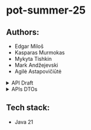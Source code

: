 # pot-summer-25
## Authors:
- Edgar Miloš
- Kasparas Murmokas
- Mykyta Tishkin
- Mark Andžejevski
- Agilė Astapovičiūtė  

<details><summary> API Draft</summary>
## Base URL
```
https://api.ibta.com/v1
```

### Company Management
```
GET    /companies                    # Get all companies / Search by name, country code, status, date
POST   /companies                    # Create new company profile
GET    /companies/{id}               # View company details
PUT    /companies/{id}               # Update company profile
DELETE /companies/{id}               # Deactivate company
GET    /companies/{id}/users         # View users for a specific company
GET    /companies/{id}/packages      # View packages for a specific company
GET    /companies/{id}/claims        # View claims for a specific company
GET    /companies/{id}/enrollments   # Get enrollments for company
```

### User Management
```
GET    /users                        # Get all users / Search by name, email, ssn,, company_id, status, date
POST   /users                        # Create new user (company-level or consumer-level)
GET    /users/{id}                   # View user details
PUT    /users/{id}                   # Update user profile
DELETE /users/{id}                   # Deactivate user
GET    /users/{id}/roles             # View user roles
PUT    /users/{id}/roles             # Update user roles
GET    /users/{id}/functions         # View user functions
PUT    /users/{id}/functions         # Update user functions
GET    /users/{id}/claims            # View claims for a specific user
GET    /users/{id}/enrollments       # Get enrollments for user
```

### Insurance Package Management 
```
GET    /packages                     # Get all packages / Search packages by company_id, dates, status
POST   /packages                     # Create new insurance package
GET    /packages/{id}                # View package details
PUT    /packages/{id}                # Update package (if not active)
DELETE /packages/{id}                # Deactivate package, here can be PATCH instead of DELETE
```

### Claims Management
```
GET    /claims                       # Get all claims / Search claims by claim number, user_id, company_id, status, date
POST   /claims                       # Create a claim
GET    /claims/{id}                  # View claim details
POST   /claims/{id}/approval         # Approve claim
POST   /claims/{id}/deniel           # Deny claim
PUT    /claims/{id}                  # Update claim information
```

### Enrollments
```
GET    /enrollments                  # Search enrollments by user_id, company_id, package_id, status, date
POST   /enrollments                  # Create enrollment
GET    /enrollments/{id}             # Get enrollment by ID
PUT    /enrollments/{id}             # Update enrollment
DELETE /enrollments/{id}             # Cancel enrollment
```

### Benefit Package Management
```
GET    /benefits                     # Get all benefits packages
POST   /benefits                     # Create benefit package
GET    /benefits/{id}                # View benefit package details
PUT    /benefits/{id}                # Update benefit package
DELETE /benefits/{id}                # Delete benefit package, here can be PATCH instead of DELETE
GET    /packages/{id}/benefits       # View benefits for a specific package
```

Common HTTP Status Codes:
- `200` - Success
- `201` - Created
- `400` - Bad Request
- `401` - Unauthorized
- `403` - Forbidden
- `404` - Not Found
- `409` - Conflict
- `422` - Validation Error
- `500` - Internal Server Error
</details>

<details><summary>APIs DTOs</summary>
## Detailed Endpoint Specifications

### Companies Endpoints

#### GET /companies
**Query Parameters:**
- `name` (optional): Company name filter
- `country_code` (optional): Country code filter
- `status` (optional): Active/Inactive filter
- `page` (optional): Page number for pagination
- `size` (optional): Page size for pagination

**Response DTO:**
```json
{
  "companies": [
    {
      "id": "uuid",
      "name": "string",
      "country_code": "string",
      "address": "string",
      "phone": "string",
      "email": "string",
      "website": "string",
      "status": "ACTIVE|INACTIVE",
      "created_at": "datetime",
      "updated_at": "datetime"
    }
  ],
  "total": 100,
  "page": 1,
  "size": 20
}
```

#### POST /companies
**Request DTO:**
```json
{
  "name": "string",
  "country_code": "string",
  "address": "string",
  "phone": "string",
  "email": "string",
  "website": "string",
  "admin_user": {
    "first_name": "string",
    "last_name": "string",
    "username": "string",
    "email": "string",
    "phone": "string",
    "date_of_birth": "date",
    "ssn": "string"
  }
}
```

**Response DTO:**
```json
{
  "id": "uuid",
  "name": "string",
  "country_code": "string",
  "address": "string",
  "phone": "string",
  "email": "string",
  "website": "string",
  "status": "ACTIVE",
  "created_at": "datetime",
  "updated_at": "datetime"
}
```

#### GET /companies/{id}
**Response DTO:**
```json
{
  "id": "uuid",
  "name": "string",
  "country_code": "string",
  "address": "string",
  "phone": "string",
  "email": "string",
  "website": "string",
  "status": "ACTIVE|INACTIVE",
  "created_at": "datetime",
  "updated_at": "datetime"
}
```

#### PUT /companies/{id}
**Request DTO:**
```json
{
  "name": "string",
  "country_code": "string",
  "address": "string",
  "phone": "string",
  "email": "string",
  "website": "string"
}
```

**Response DTO:**
```json
{
  "id": "uuid",
  "name": "string",
  "country_code": "string",
  "address": "string",
  "phone": "string",
  "email": "string",
  "website": "string",
  "status": "ACTIVE|INACTIVE",
  "created_at": "datetime",
  "updated_at": "datetime"
}
```

#### GET /companies/{id}/users
**Response DTO:**
```json
{
  "users": [
    {
      "id": "uuid",
      "first_name": "string",
      "last_name": "string",
      "username": "string",
      "email": "string",
      "phone": "string",
      "date_of_birth": "date",
      "ssn": "string",
      "status": "ACTIVE|INACTIVE",
      "roles": ["string"],
      "created_at": "datetime"
    }
  ],
  "total": 100,
  "page": 1,
  "size": 20
}
```

#### GET /companies/{id}/packages
**Response DTO:**
```json
{
  "packages": [
    {
      "id": "uuid",
      "name": "string",
      "start_date": "date",
      "end_date": "date",
      "payroll_frequency": "WEEKLY|BIWEEKLY|MONTHLY",
      "status": "INITIALIZED|ACTIVE|INACTIVE",
      "created_at": "datetime"
    }
  ],
  "total": 100,
  "page": 1,
  "size": 20
}
```

#### GET /companies/{id}/claims
**Response DTO:**
```json
{
  "claims": [
    {
      "id": "uuid",
      "claim_number": "string",
      "user_id": "uuid",
      "type": "MEDICAL|PHARMACY|DENTAL|VISION",
      "amount": "decimal",
      "description": "string",
      "status": "PENDING|APPROVED|DENIED",
      "submitted_date": "datetime",
      "processed_date": "datetime"
    }
  ],
  "total": 100,
  "page": 1,
  "size": 20
}
```

### Users Endpoints

#### GET /users
**Query Parameters:**
- `name` (optional): User name filter
- `email` (optional): Email filter
- `date_of_birth` (optional): Date of birth filter
- `status` (optional): Active/Inactive filter
- `ssn` (optional): SSN filter
- `function` (optional): Role/function filter
- `company_id` (optional): Company filter
- `page` (optional): Page number
- `size` (optional): Page size

**Response DTO:**
```json
{
  "users": [
    {
      "id": "uuid",
      "first_name": "string",
      "last_name": "string",
      "username": "string",
      "email": "string",
      "phone": "string",
      "date_of_birth": "date",
      "ssn": "string",
      "status": "ACTIVE|INACTIVE",
      "company_id": "uuid",
      "roles": ["string"],
      "created_at": "datetime",
      "updated_at": "datetime"
    }
  ],
  "total": 100,
  "page": 1,
  "size": 20
}
```

#### POST /users
**Request DTO:**
```json
{
  "first_name": "string",
  "last_name": "string",
  "username": "string",
  "email": "string",
  "phone": "string",
  "date_of_birth": "date",
  "ssn": "string",
  "company_id": "uuid",
  "roles": ["string"],
  "password": "string"
}
```

**Response DTO:**
```json
{
  "id": "uuid",
  "first_name": "string",
  "last_name": "string",
  "username": "string",
  "email": "string",
  "phone": "string",
  "date_of_birth": "date",
  "ssn": "string",
  "status": "ACTIVE",
  "company_id": "uuid",
  "roles": ["string"],
  "created_at": "datetime",
  "updated_at": "datetime"
}
```

#### GET /users/{id}
**Response DTO:**
```json
{
  "id": "uuid",
  "first_name": "string",
  "last_name": "string",
  "username": "string",
  "email": "string",
  "phone": "string",
  "date_of_birth": "date",
  "ssn": "string",
  "status": "ACTIVE|INACTIVE",
  "company_id": "uuid",
  "roles": ["string"],
  "created_at": "datetime",
  "updated_at": "datetime"
}
```

#### PUT /users/{id}
**Request DTO:**
```json
{
  "first_name": "string",
  "last_name": "string",
  "email": "string",
  "phone": "string",
  "date_of_birth": "date",
  "ssn": "string"
}
```

**Response DTO:**
```json
{
  "id": "uuid",
  "first_name": "string",
  "last_name": "string",
  "username": "string",
  "email": "string",
  "phone": "string",
  "date_of_birth": "date",
  "ssn": "string",
  "status": "ACTIVE|INACTIVE",
  "company_id": "uuid",
  "roles": ["string"],
  "created_at": "datetime",
  "updated_at": "datetime"
}
```

#### GET /users/{id}/roles
**Response DTO:**
```json
{
  "roles": [
    {
      "id": "uuid",
      "name": "string",
      "description": "string"
    }
  ]
}
```

#### PUT /users/{id}/roles
**Request DTO:**
```json
{
  "role_ids": ["uuid"]
}
```

**Response DTO:**
```json
{
  "roles": [
    {
      "id": "uuid",
      "name": "string",
      "description": "string"
    }
  ]
}
```

#### GET /users/{id}/functions
**Response DTO:**
```json
{
  "functions": [
    {
      "id": "uuid",
      "name": "string",
      "description": "string"
    }
  ]
}
```

#### PUT /users/{id}/functions
**Request DTO:**
```json
{
  "function_ids": ["uuid"]
}
```

**Response DTO:**
```json
{
  "functions": [
    {
      "id": "uuid",
      "name": "string",
      "description": "string"
    }
  ]
}
```

### Insurance Packages Endpoints

#### GET /packages
**Query Parameters:**
- `name` (optional): Package name filter
- `start_date` (optional): Start date filter
- `end_date` (optional): End date filter
- `status` (optional): Status filter (INITIALIZED|ACTIVE|INACTIVE)
- `payroll_frequency` (optional): Payroll frequency filter
- `company_id` (optional): Company filter
- `page` (optional): Page number
- `size` (optional): Page size

**Response DTO:**
```json
{
  "packages": [
    {
      "id": "uuid",
      "name": "string",
      "company_id": "uuid",
      "start_date": "date",
      "end_date": "date",
      "payroll_frequency": "WEEKLY|BIWEEKLY|MONTHLY",
      "status": "INITIALIZED|ACTIVE|INACTIVE",
      "created_at": "datetime",
      "updated_at": "datetime"
    }
  ],
  "total": 100,
  "page": 1,
  "size": 20
}
```

#### POST /packages
**Request DTO:**
```json
{
  "name": "string",
  "company_id": "uuid",
  "start_date": "date",
  "end_date": "date",
  "payroll_frequency": "WEEKLY|BIWEEKLY|MONTHLY"
}
```

**Response DTO:**
```json
{
  "id": "uuid",
  "name": "string",
  "company_id": "uuid",
  "start_date": "date",
  "end_date": "date",
  "payroll_frequency": "WEEKLY|BIWEEKLY|MONTHLY",
  "status": "INITIALIZED",
  "created_at": "datetime",
  "updated_at": "datetime"
}
```

#### GET /packages/{id}
**Response DTO:**
```json
{
  "id": "uuid",
  "name": "string",
  "company_id": "uuid",
  "start_date": "date",
  "end_date": "date",
  "payroll_frequency": "WEEKLY|BIWEEKLY|MONTHLY",
  "status": "INITIALIZED|ACTIVE|INACTIVE",
  "created_at": "datetime",
  "updated_at": "datetime"
}
```

#### PUT /packages/{id}
**Request DTO:**
```json
{
  "name": "string",
  "start_date": "date",
  "end_date": "date",
  "payroll_frequency": "WEEKLY|BIWEEKLY|MONTHLY"
}
```

**Response DTO:**
```json
{
  "id": "uuid",
  "name": "string",
  "company_id": "uuid",
  "start_date": "date",
  "end_date": "date",
  "payroll_frequency": "WEEKLY|BIWEEKLY|MONTHLY",
  "status": "INITIALIZED|ACTIVE|INACTIVE",
  "created_at": "datetime",
  "updated_at": "datetime"
}
```

### Claims Endpoints

#### GET /claims
**Query Parameters:**
- `claim_number` (optional): Claim number filter
- `user_id` (optional): User filter
- `company_id` (optional): Company filter
- `status` (optional): Status filter (PENDING|APPROVED|DENIED)
- `date_from` (optional): Date range from
- `date_to` (optional): Date range to
- `page` (optional): Page number
- `size` (optional): Page size

**Response DTO:**
```json
{
  "claims": [
    {
      "id": "uuid",
      "claim_number": "string",
      "user_id": "uuid",
      "company_id": "uuid",
      "enrollment_id": "uuid",
      "type": "MEDICAL|PHARMACY|DENTAL|VISION",
      "amount": "decimal",
      "description": "string",
      "status": "PENDING|APPROVED|DENIED",
      "submitted_date": "datetime",
      "processed_date": "datetime",
      "approved_amount": "decimal",
      "denied_reason": "string",
      "notes": "string"
    }
  ],
  "total": 100,
  "page": 1,
  "size": 20
}
```

#### POST /claims
**Request DTO:**
```json
{
  "user_id": "uuid",
  "enrollment_id": "uuid",
  "type": "MEDICAL|PHARMACY|DENTAL|VISION",
  "amount": "decimal",
  "description": "string",
  "attachments": ["string"]
}
```

**Response DTO:**
```json
{
  "id": "uuid",
  "claim_number": "string",
  "user_id": "uuid",
  "company_id": "uuid",
  "enrollment_id": "uuid",
  "type": "MEDICAL|PHARMACY|DENTAL|VISION",
  "amount": "decimal",
  "description": "string",
  "status": "PENDING",
  "submitted_date": "datetime",
  "created_at": "datetime"
}
```

#### GET /claims/{id}
**Response DTO:**
```json
{
  "id": "uuid",
  "claim_number": "string",
  "user_id": "uuid",
  "company_id": "uuid",
  "enrollment_id": "uuid",
  "type": "MEDICAL|PHARMACY|DENTAL|VISION",
  "amount": "decimal",
  "description": "string",
  "status": "PENDING|APPROVED|DENIED",
  "submitted_date": "datetime",
  "processed_date": "datetime",
  "approved_amount": "decimal",
  "denied_reason": "string",
  "notes": "string",
  "attachments": [
    {
      "id": "uuid",
      "file_name": "string",
      "file_size": "number",
      "mime_type": "string",
      "uploaded_at": "datetime"
    }
  ],
  "created_at": "datetime",
  "updated_at": "datetime"
}
```

#### POST /claims/{id}/approval
**Request DTO:**
```json
{
  "notes": "string",
  "approved_amount": "decimal"
}
```

**Response DTO:**
```json
{
  "id": "uuid",
  "claim_number": "string",
  "status": "APPROVED",
  "approved_amount": "decimal",
  "processed_date": "datetime",
  "notes": "string"
}
```

#### POST /claims/{id}/deniel
**Request DTO:**
```json
{
  "notes": "string",
  "reason": "string"
}
```

**Response DTO:**
```json
{
  "id": "uuid",
  "claim_number": "string",
  "status": "DENIED",
  "denied_reason": "string",
  "processed_date": "datetime",
  "notes": "string"
}
```

#### PUT /claims/{id}
**Request DTO:**
```json
{
  "description": "string",
  "amount": "decimal",
  "notes": "string"
}
```

**Response DTO:**
```json
{
  "id": "uuid",
  "claim_number": "string",
  "user_id": "uuid",
  "company_id": "uuid",
  "enrollment_id": "uuid",
  "type": "MEDICAL|PHARMACY|DENTAL|VISION",
  "amount": "decimal",
  "description": "string",
  "status": "PENDING|APPROVED|DENIED",
  "submitted_date": "datetime",
  "processed_date": "datetime",
  "approved_amount": "decimal",
  "denied_reason": "string",
  "notes": "string",
  "updated_at": "datetime"
}
```

#### GET /users/{id}/claims
**Response DTO:**
```json
{
  "claims": [
    {
      "id": "uuid",
      "claim_number": "string",
      "type": "MEDICAL|PHARMACY|DENTAL|VISION",
      "amount": "decimal",
      "description": "string",
      "status": "PENDING|APPROVED|DENIED",
      "submitted_date": "datetime",
      "processed_date": "datetime",
      "approved_amount": "decimal",
      "denied_reason": "string"
    }
  ],
  "total": 100,
  "page": 1,
  "size": 20
}
```

### Benefit Packages Endpoints

#### GET /benefits
**Query Parameters:**
- `name` (optional): Benefit name filter
- `type` (optional): Benefit type filter
- `page` (optional): Page number
- `size` (optional): Page size

**Response DTO:**
```json
{
  "benefits": [
    {
      "id": "uuid",
      "name": "string",
      "description": "string",
      "type": "MEDICAL|DENTAL|VISION|PHARMACY|LIFE|DISABILITY",
      "coverage_percentage": "decimal",
      "deductible_amount": "decimal",
      "max_benefit_amount": "decimal",
      "created_at": "datetime",
      "updated_at": "datetime"
    }
  ],
  "total": 100,
  "page": 1,
  "size": 20
}
```

#### POST /benefits
**Request DTO:**
```json
{
  "name": "string",
  "description": "string",
  "type": "MEDICAL|DENTAL|VISION|PHARMACY|LIFE|DISABILITY",
  "coverage_percentage": "decimal",
  "deductible_amount": "decimal",
  "max_benefit_amount": "decimal"
}
```

**Response DTO:**
```json
{
  "id": "uuid",
  "name": "string",
  "description": "string",
  "type": "MEDICAL|DENTAL|VISION|PHARMACY|LIFE|DISABILITY",
  "coverage_percentage": "decimal",
  "deductible_amount": "decimal",
  "max_benefit_amount": "decimal",
  "created_at": "datetime",
  "updated_at": "datetime"
}
```

#### GET /benefits/{id}
**Response DTO:**
```json
{
  "id": "uuid",
  "name": "string",
  "description": "string",
  "type": "MEDICAL|DENTAL|VISION|PHARMACY|LIFE|DISABILITY",
  "coverage_percentage": "decimal",
  "deductible_amount": "decimal",
  "max_benefit_amount": "decimal",
  "created_at": "datetime",
  "updated_at": "datetime"
}
```

#### PUT /benefits/{id}
**Request DTO:**
```json
{
  "name": "string",
  "description": "string",
  "coverage_percentage": "decimal",
  "deductible_amount": "decimal",
  "max_benefit_amount": "decimal"
}
```

**Response DTO:**
```json
{
  "id": "uuid",
  "name": "string",
  "description": "string",
  "type": "MEDICAL|DENTAL|VISION|PHARMACY|LIFE|DISABILITY",
  "coverage_percentage": "decimal",
  "deductible_amount": "decimal",
  "max_benefit_amount": "decimal",
  "created_at": "datetime",
  "updated_at": "datetime"
}
```

#### GET /packages/{id}/benefits
**Response DTO:**
```json
{
  "benefits": [
    {
      "id": "uuid",
      "name": "string",
      "description": "string",
      "type": "MEDICAL|DENTAL|VISION|PHARMACY|LIFE|DISABILITY",
      "coverage_percentage": "decimal",
      "deductible_amount": "decimal",
      "max_benefit_amount": "decimal"
    }
  ]
}
```

### Enrollments Endpoints

#### GET /enrollments
**Query Parameters:**
- `user_id` (optional): User filter
- `company_id` (optional): Company filter
- `package_id` (optional): Package filter
- `status` (optional): Status filter
- `page` (optional): Page number
- `size` (optional): Page size

**Response DTO:**
```json
{
  "enrollments": [
    {
      "id": "uuid",
      "user_id": "uuid",
      "company_id": "uuid",
      "package_id": "uuid",
      "election_amount": "decimal",
      "contribution_amount": "decimal",
      "status": "ACTIVE|INACTIVE|PENDING",
      "effective_date": "date",
      "end_date": "date",
      "created_at": "datetime"
    }
  ],
  "total": 100,
  "size": 20
}
```

#### GET /enrollments/{id}
**Response DTO:**
```json
{
  "id": "uuid",
  "user_id": "uuid",
  "company_id": "uuid",
  "package_id": "uuid",
  "election_amount": "decimal",
  "contribution_amount": "decimal",
  "status": "ACTIVE|INACTIVE|PENDING",
  "effective_date": "date",
  "end_date": "date",
  "created_at": "datetime",
  "updated_at": "datetime"
}
```

#### GET /users/{id}/enrollments
**Response DTO:**
```json
{
  "enrollments": [
    {
      "id": "uuid",
      "package_id": "uuid",
      "election_amount": "decimal",
      "contribution_amount": "decimal",
      "status": "ACTIVE|INACTIVE|PENDING",
      "effective_date": "date",
      "end_date": "date",
      "package": {
        "id": "uuid",
        "name": "string",
        "payroll_frequency": "WEEKLY|BIWEEKLY|MONTHLY"
      }
    }
  ],
  "total": 100,
  "size": 20
}
```

#### GET /companies/{id}/enrollments
**Response DTO:**
```json
{
  "enrollments": [
    {
      "id": "uuid",
      "user_id": "uuid",
      "package_id": "uuid",
      "election_amount": "decimal",
      "contribution_amount": "decimal",
      "status": "ACTIVE|INACTIVE|PENDING",
      "effective_date": "date",
      "end_date": "date",
      "user": {
        "id": "uuid",
        "first_name": "string",
        "last_name": "string",
        "email": "string"
      },
      "package": {
        "id": "uuid",
        "name": "string",
        "payroll_frequency": "WEEKLY|BIWEEKLY|MONTHLY"
      }
    }
  ],
  "total": 100,
  "size": 20
}
```

## Error Responses

All endpoints return consistent error responses:

```json
{
  "error": {
    "code": "string",
    "message": "string",
    "details": "object"
  }
}
```
</details>

## Tech stack:
- Java 21
